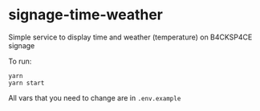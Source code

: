 # signage-time-weather

Simple service to display time and weather (temperature) on B4CKSP4CE signage

To run:
```shell
yarn
yarn start
```

All vars that you need to change are in `.env.example`